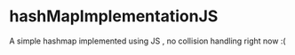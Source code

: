 # hashMapImplementationJS
A simple hashmap implemented using JS , no collision handling right now :( 
